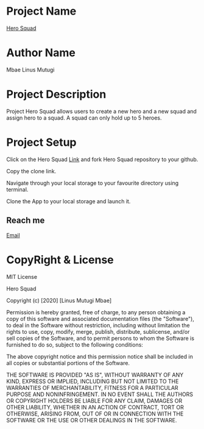 # Project Name
[Hero Squad](https://github.com/linusmbae/Hero-Squad.git)
# Author Name
Mbae Linus Mutugi
# Project Description
Project Hero Squad allows users to create a new hero and a new squad and assign hero to a squad. A squad can only hold up to 5 heroes.

# Project Setup
Click on the Hero Squad [Link](https://github.com/linusmbae/Hero-Squad.git) and fork Hero Squad repository to your github.

Copy the clone link.

Navigate through your local storage to your favourite directory using terminal.

Clone the App to your local storage and launch it.
 
## Reach me
[Email](linusmutugi5178@gmail.com) 

# CopyRight & License
MIT License

Hero Squad

Copyright (c) [2020] [Linus Mutugi Mbae]

Permission is hereby granted, free of charge, to any person obtaining a copy
of this software and associated documentation files (the "Software"), to deal
in the Software without restriction, including without limitation the rights
to use, copy, modify, merge, publish, distribute, sublicense, and/or sell
copies of the Software, and to permit persons to whom the Software is
furnished to do so, subject to the following conditions:

The above copyright notice and this permission notice shall be included in all
copies or substantial portions of the Software.

THE SOFTWARE IS PROVIDED "AS IS", WITHOUT WARRANTY OF ANY KIND, EXPRESS OR
IMPLIED, INCLUDING BUT NOT LIMITED TO THE WARRANTIES OF MERCHANTABILITY,
FITNESS FOR A PARTICULAR PURPOSE AND NONINFRINGEMENT. IN NO EVENT SHALL THE
AUTHORS OR COPYRIGHT HOLDERS BE LIABLE FOR ANY CLAIM, DAMAGES OR OTHER
LIABILITY, WHETHER IN AN ACTION OF CONTRACT, TORT OR OTHERWISE, ARISING FROM,
OUT OF OR IN CONNECTION WITH THE SOFTWARE OR THE USE OR OTHER DEALINGS IN THE
SOFTWARE.
